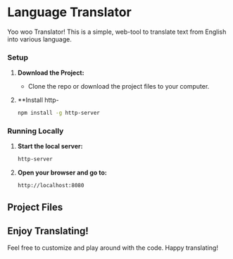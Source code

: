 # Language Translator

Yoo woo Translator! This is a simple, web-tool to translate text from English into various language.

### Setup

1. **Download the Project:**
    - Clone the repo or download the project files to your computer.

2. **Install http-
    ```bash
    npm install -g http-server
    ```

### Running Locally
1. **Start the local server:**
    ```bash
    http-server
    ```

2. **Open your browser and go to:**
    ```
    http://localhost:8080
    ```

## Project Files
## Enjoy Translating!

Feel free to customize and play around with the code. Happy translating!
